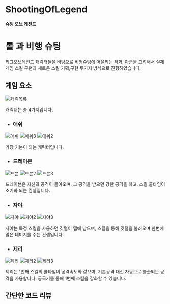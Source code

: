 # ShootingOfLegend

<b>슈팅 오브 레전드</b>

# 롤 과 비행 슈팅

리그오브레전드 캐릭터들을 바탕으로 비행슈팅에 어울리는 적과, 아군을 고려해서 실제 게임 스킬 구현과 새로운 스킬 기획,구현 두가지 방식으로 진행하였습니다.

## 게임 요소

![캐릭목록](https://user-images.githubusercontent.com/83604180/162599156-a64c2967-685a-4f5d-bc3a-c39cfa63da98.PNG)

캐릭터는 총 4가지입니다.

- ### 애쉬


![애쉬](https://user-images.githubusercontent.com/83604180/162599172-21e47870-c6a2-495b-81b5-65be24fdaa1e.gif)
![애쉬3](https://user-images.githubusercontent.com/83604180/162599166-3f551f07-722f-46e4-a0b5-507f83313830.gif)
![애쉬2](https://user-images.githubusercontent.com/83604180/162599165-141dec52-ce2a-4024-bab9-9cdbb3440420.gif)

가장 기본이 되는 캐릭터입니다.




- ### 드레이븐


![드븐](https://user-images.githubusercontent.com/83604180/162599242-be1308a3-85fc-4001-898a-0e0906460879.gif)
![드븐2](https://user-images.githubusercontent.com/83604180/162599243-98c2020e-1b08-48a6-8ace-a4cca4b718f2.gif)
![드븐3](https://user-images.githubusercontent.com/83604180/162599245-4ff4c79f-7977-4868-8d99-db14852385d7.gif)

드레이븐은 자신의 공격이 돌아오며, 그 공격을 받으면 강한 공격을 하고, 스킬 쿨타임이 초기화 되는 컨셉입니다.




- ### 자야


![자야](https://user-images.githubusercontent.com/83604180/162599313-c38780f3-9700-4722-a9f3-1b0e941ab4ff.gif)
![자야2](https://user-images.githubusercontent.com/83604180/162599317-2ed18ffb-6eda-4977-82df-a3e021999ac0.gif)
![자야3](https://user-images.githubusercontent.com/83604180/162599319-87935f03-279c-48d8-88be-7010a76d4165.gif)

자야는 특정 스킬을 사용하면 깃털이 맵에 남으며, 스킬을 통해 깃털을 불러오며 한번에 많은 데미지를 주는 컨셉입니다.




- ### 제리

![제리](https://user-images.githubusercontent.com/83604180/162599330-b5f7a5e8-405f-4df2-9e9a-f6ac96d1da24.gif)
![제리2](https://user-images.githubusercontent.com/83604180/162599337-855ea4ce-e5b2-459b-b709-6ade316da06e.gif)
![제리3](https://user-images.githubusercontent.com/83604180/162599338-7d432643-7db9-485a-8d63-ebac2e60f0fd.gif)

제리는 1번째 스킬의 쿨타임이 공격속도와 같으며, 기본공격 대신 자동으로 불출되는 공격을 사용합니다.
궁극기를 통해 1번째 스킬을 강화할 수 있습니다.





## 간단한 코드 리뷰


